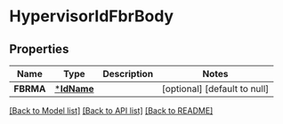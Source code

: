 # HypervisorIdFbrBody

## Properties
Name | Type | Description | Notes
------------ | ------------- | ------------- | -------------
**FBRMA** | [***IdName**](IdName.md) |  | [optional] [default to null]

[[Back to Model list]](../README.md#documentation-for-models) [[Back to API list]](../README.md#documentation-for-api-endpoints) [[Back to README]](../README.md)

